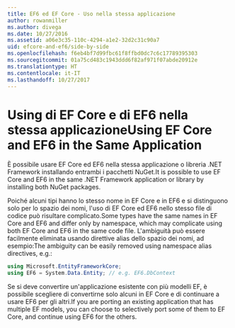 ```yaml
---
title: EF6 ed EF Core - Uso nella stessa applicazione
author: rowanmiller
ms.author: divega
ms.date: 10/27/2016
ms.assetid: a06e3c35-110c-4294-a1e2-32d2c31c90a7
uid: efcore-and-ef6/side-by-side
ms.openlocfilehash: f6eb4bf7d99fbc61f8ffbd0dc7c6c17789395303
ms.sourcegitcommit: 01a75cd483c1943ddd6f82af971f07abde20912e
ms.translationtype: HT
ms.contentlocale: it-IT
ms.lasthandoff: 10/27/2017
---
```

# <a name="using-ef-core-and-ef6-in-the-same-application"></a><span data-ttu-id="03374-102">Using di EF Core e di EF6 nella stessa applicazione</span><span class="sxs-lookup"><span data-stu-id="03374-102">Using EF Core and EF6 in the Same Application</span></span>

<span data-ttu-id="03374-103">È possibile usare EF Core ed EF6 nella stessa applicazione o libreria .NET Framework installando entrambi i pacchetti NuGet.</span><span class="sxs-lookup"><span data-stu-id="03374-103">It is possible to use EF Core and EF6 in the same .NET Framework application or library by installing both NuGet packages.</span></span> 

<span data-ttu-id="03374-104">Poiché alcuni tipi hanno lo stesso nome in EF Core e in EF6 e si distinguono solo per lo spazio dei nomi, l'uso di EF Core ed EF6 nello stesso file di codice può risultare complicato.</span><span class="sxs-lookup"><span data-stu-id="03374-104">Some types have the same names in EF Core and EF6 and differ only by namespace, which may complicate using both EF Core and EF6 in the same code file.</span></span> <span data-ttu-id="03374-105">L'ambiguità può essere facilmente eliminata usando direttive alias dello spazio dei nomi, ad esempio:</span><span class="sxs-lookup"><span data-stu-id="03374-105">The ambiguity can be easily removed using namespace alias directives, e.g.:</span></span>

``` csharp
using Microsoft.EntityFrameworkCore;
using EF6 = System.Data.Entity; // e.g. EF6.DbContext
```

<span data-ttu-id="03374-106">Se si deve convertire un'applicazione esistente con più modelli EF, è possibile scegliere di convertirne solo alcuni in EF Core e di continuare a usare EF6 per gli altri.</span><span class="sxs-lookup"><span data-stu-id="03374-106">If you are porting an existing application that has multiple EF models, you can choose to selectively port some of them to EF Core, and continue using EF6 for the others.</span></span>
